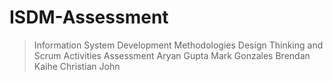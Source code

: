 # ISDM-Assessment
> Information System Development Methodologies Design Thinking and Scrum Activities Assessment
> Aryan Gupta
> Mark Gonzales
> Brendan Kaihe
> Christian John
